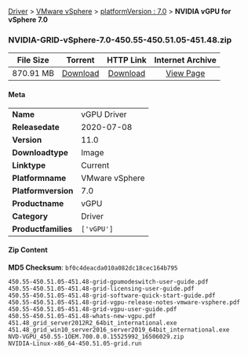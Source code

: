 
[Driver](/README.md)  >  [VMware vSphere](/index/Driver/VMware_vSphere.md)  >  [platformVersion : 7.0](/index/Driver/VMware_vSphere/7.0.md)  >  **NVIDIA vGPU for vSphere 7.0**


### NVIDIA-GRID-vSphere-7.0-450.55-450.51.05-451.48.zip

| **File Size** | **Torrent**  | **HTTP Link** | **Internet Archive** |
|:-------------:|:------------:|:-------------:|:--------------------:|
| 870.91 MB |  [Download](https://archive.org/download/nvgpu_NVIDIA-GRID-vSphere-7.0-450.55-450.51.05-451.48.zip/nvgpu_NVIDIA-GRID-vSphere-7.0-450.55-450.51.05-451.48.zip_archive.torrent)       | [Download](https://archive.org/compress/nvgpu_NVIDIA-GRID-vSphere-7.0-450.55-450.51.05-451.48.zip) | [View Page](https://archive.org/details/nvgpu_NVIDIA-GRID-vSphere-7.0-450.55-450.51.05-451.48.zip)       |

#### Meta

<table>
<tr><td><strong>Name</strong></td><td>vGPU Driver</td></tr>
<tr><td><strong>Releasedate</strong></td><td>2020-07-08</td></tr>
<tr><td><strong>Version</strong></td><td>11.0</td></tr>
<tr><td><strong>Downloadtype</strong></td><td>Image</td></tr>
<tr><td><strong>Linktype</strong></td><td>Current</td></tr>
<tr><td><strong>Platformname</strong></td><td>VMware vSphere</td></tr>
<tr><td><strong>Platformversion</strong></td><td>7.0</td></tr>
<tr><td><strong>Productname</strong></td><td>vGPU</td></tr>
<tr><td><strong>Category</strong></td><td>Driver</td></tr>
<tr><td><strong>Productfamilies</strong></td><td><code>['vGPU']</code></td></tr>
</table>

#### Zip Content

**MD5 Checksum**: `bf0c4deacda010a082dc18cec164b795`

```text
450.55-450.51.05-451.48-grid-gpumodeswitch-user-guide.pdf
450.55-450.51.05-451.48-grid-licensing-user-guide.pdf
450.55-450.51.05-451.48-grid-software-quick-start-guide.pdf
450.55-450.51.05-451.48-grid-vgpu-release-notes-vmware-vsphere.pdf
450.55-450.51.05-451.48-grid-vgpu-user-guide.pdf
450.55-450.51.05-451.48-whats-new-vgpu.pdf
451.48_grid_server2012R2_64bit_international.exe
451.48_grid_win10_server2016_server2019_64bit_international.exe
NVD-VGPU_450.55-1OEM.700.0.0.15525992_16506029.zip
NVIDIA-Linux-x86_64-450.51.05-grid.run
```